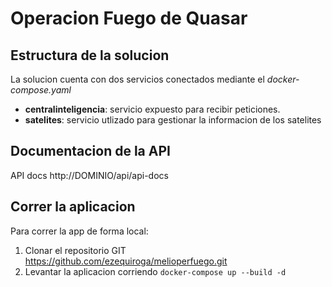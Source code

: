 # Operacion Fuego de Quasar

## Estructura de la solucion

La solucion cuenta con dos servicios conectados mediante el *docker-compose.yaml*

- **centralinteligencia**: servicio expuesto para recibir peticiones.
- **satelites**: servicio utlizado para gestionar la informacion de los satelites

## Documentacion de la API

API docs http://DOMINIO/api/api-docs

## Correr la aplicacion

Para correr la app de forma local:

1. Clonar el repositorio GIT https://github.com/ezequiroga/melioperfuego.git
2. Levantar la aplicacion corriendo `docker-compose up --build -d`
